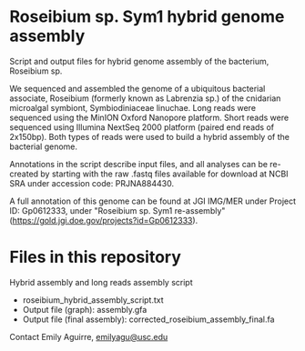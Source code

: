 # Roseibium sp. Sym1 hybrid genome assembly
Script and output files for hybrid genome assembly of the bacterium, Roseibium sp. 

We sequenced and assembled the genome of a ubiquitous bacterial associate, Roseibium (formerly known as Labrenzia sp.) of the cnidarian microalgal symbiont, Symbiodiniaceae linuchae. Long reads were sequenced using the MinION Oxford Nanopore platform. Short reads were sequenced using Illumina NextSeq 2000 platform (paired end reads of 2x150bp). Both types of reads were used to build a hybrid assembly of the bacterial genome.

Annotations in the script describe input files, and all analyses can be re-created by starting with the raw .fastq files available for download at NCBI SRA under accession code: PRJNA884430.

A full annotation of this genome can be found at JGI IMG/MER under Project ID: Gp0612333, under "Roseibium sp. Sym1 re-assembly" (https://gold.jgi.doe.gov/projects?id=Gp0612333). 

# Files in this repository

Hybrid assembly and long reads assembly script
- roseibium_hybrid_assembly_script.txt
- Output file (graph): assembly.gfa
- Output file (final assembly): corrected_roseibium_assembly_final.fa

Contact Emily Aguirre, emilyagu@usc.edu
